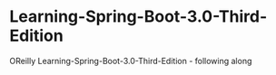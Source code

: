 # Learning-Spring-Boot-3.0-Third-Edition
OReilly Learning-Spring-Boot-3.0-Third-Edition - following along
